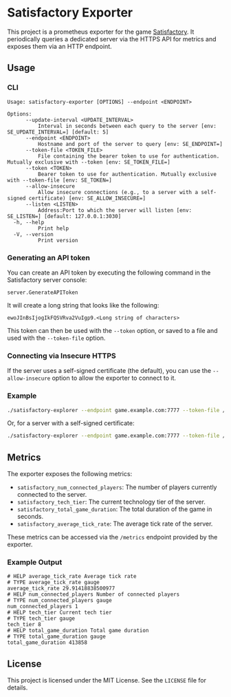 # Satisfactory Exporter

This project is a prometheus exporter for the game [Satisfactory](https://www.satisfactorygame.com/).
It periodically queries a dedicated server via the HTTPS API for metrics and exposes them via an HTTP endpoint.

## Usage

### CLI

```
Usage: satisfactory-exporter [OPTIONS] --endpoint <ENDPOINT>

Options:
      --update-interval <UPDATE_INTERVAL>
          Interval in seconds between each query to the server [env: SE_UPDATE_INTERVAL=] [default: 5]
      --endpoint <ENDPOINT>
          Hostname and port of the server to query [env: SE_ENDPOINT=]
      --token-file <TOKEN_FILE>
          File containing the bearer token to use for authentication. Mutually exclusive with --token [env: SE_TOKEN_FILE=]
      --token <TOKEN>
          Bearer token to use for authentication. Mutually exclusive with --token-file [env: SE_TOKEN=]
      --allow-insecure
          Allow insecure connections (e.g., to a server with a self-signed certificate) [env: SE_ALLOW_INSECURE=]
      --listen <LISTEN>
          Address:Port to which the server will listen [env: SE_LISTEN=] [default: 127.0.0.1:3030]
  -h, --help
          Print help
  -V, --version
          Print version

```

### Generating an API token

You can create an API token by executing the following command in the Satisfactory server console:

   ```
   server.GenerateAPIToken
   ```

It will create a long string that looks like the following:

   ```text
   ewoJInBsIjogIkFQSVRva2VuIgp9.<Long string of characters>
   ```

This token can then be used with the `--token` option, or saved to a file and used with the `--token-file` option.

### Connecting via Insecure HTTPS

If the server uses a self-signed certificate (the default), you can use the `--allow-insecure` option to allow the
exporter to connect to it.

### Example

```sh
./satisfactory-explorer --endpoint game.example.com:7777 --token-file /path/to/token.txt
```

Or, for a server with a self-signed certificate:

```sh
./satisfactory-explorer --endpoint game.example.com:7777 --token-file /path/to/token.txt --allow-insecure
```

## Metrics

The exporter exposes the following metrics:

- `satisfactory_num_connected_players`: The number of players currently connected to the server.
- `satisfactory_tech_tier`: The current technology tier of the server.
- `satisfactory_total_game_duration`: The total duration of the game in seconds.
- `satisfactory_average_tick_rate`: The average tick rate of the server.

These metrics can be accessed via the `/metrics` endpoint provided by the exporter.

### Example Output

```
# HELP average_tick_rate Average tick rate
# TYPE average_tick_rate gauge
average_tick_rate 29.91418838500977
# HELP num_connected_players Number of connected players
# TYPE num_connected_players gauge
num_connected_players 1
# HELP tech_tier Current tech tier
# TYPE tech_tier gauge
tech_tier 8
# HELP total_game_duration Total game duration
# TYPE total_game_duration gauge
total_game_duration 413858
```

## License

This project is licensed under the MIT License. See the `LICENSE` file for details.